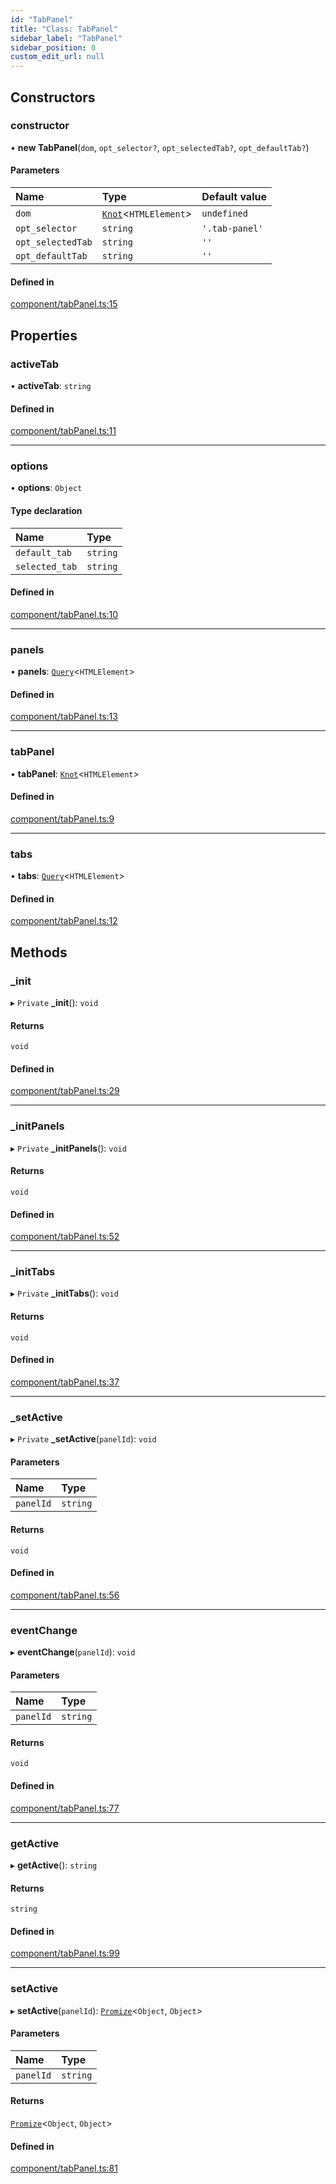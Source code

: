 ```yaml
---
id: "TabPanel"
title: "Class: TabPanel"
sidebar_label: "TabPanel"
sidebar_position: 0
custom_edit_url: null
---
```


## Constructors

### constructor

• **new TabPanel**(`dom`, `opt_selector?`, `opt_selectedTab?`, `opt_defaultTab?`)

#### Parameters

| Name | Type | Default value |
| :------ | :------ | :------ |
| `dom` | [`Knot`](Knot.md)<`HTMLElement`\> | `undefined` |
| `opt_selector` | `string` | `'.tab-panel'` |
| `opt_selectedTab` | `string` | `''` |
| `opt_defaultTab` | `string` | `''` |

#### Defined in

[component/tabPanel.ts:15](https://github.com/siposdani87/sui-js/blob/ad456a5/src/component/tabPanel.ts#L15)

## Properties

### activeTab

• **activeTab**: `string`

#### Defined in

[component/tabPanel.ts:11](https://github.com/siposdani87/sui-js/blob/ad456a5/src/component/tabPanel.ts#L11)

___

### options

• **options**: `Object`

#### Type declaration

| Name | Type |
| :------ | :------ |
| `default_tab` | `string` |
| `selected_tab` | `string` |

#### Defined in

[component/tabPanel.ts:10](https://github.com/siposdani87/sui-js/blob/ad456a5/src/component/tabPanel.ts#L10)

___

### panels

• **panels**: [`Query`](Query.md)<`HTMLElement`\>

#### Defined in

[component/tabPanel.ts:13](https://github.com/siposdani87/sui-js/blob/ad456a5/src/component/tabPanel.ts#L13)

___

### tabPanel

• **tabPanel**: [`Knot`](Knot.md)<`HTMLElement`\>

#### Defined in

[component/tabPanel.ts:9](https://github.com/siposdani87/sui-js/blob/ad456a5/src/component/tabPanel.ts#L9)

___

### tabs

• **tabs**: [`Query`](Query.md)<`HTMLElement`\>

#### Defined in

[component/tabPanel.ts:12](https://github.com/siposdani87/sui-js/blob/ad456a5/src/component/tabPanel.ts#L12)

## Methods

### \_init

▸ `Private` **_init**(): `void`

#### Returns

`void`

#### Defined in

[component/tabPanel.ts:29](https://github.com/siposdani87/sui-js/blob/ad456a5/src/component/tabPanel.ts#L29)

___

### \_initPanels

▸ `Private` **_initPanels**(): `void`

#### Returns

`void`

#### Defined in

[component/tabPanel.ts:52](https://github.com/siposdani87/sui-js/blob/ad456a5/src/component/tabPanel.ts#L52)

___

### \_initTabs

▸ `Private` **_initTabs**(): `void`

#### Returns

`void`

#### Defined in

[component/tabPanel.ts:37](https://github.com/siposdani87/sui-js/blob/ad456a5/src/component/tabPanel.ts#L37)

___

### \_setActive

▸ `Private` **_setActive**(`panelId`): `void`

#### Parameters

| Name | Type |
| :------ | :------ |
| `panelId` | `string` |

#### Returns

`void`

#### Defined in

[component/tabPanel.ts:56](https://github.com/siposdani87/sui-js/blob/ad456a5/src/component/tabPanel.ts#L56)

___

### eventChange

▸ **eventChange**(`panelId`): `void`

#### Parameters

| Name | Type |
| :------ | :------ |
| `panelId` | `string` |

#### Returns

`void`

#### Defined in

[component/tabPanel.ts:77](https://github.com/siposdani87/sui-js/blob/ad456a5/src/component/tabPanel.ts#L77)

___

### getActive

▸ **getActive**(): `string`

#### Returns

`string`

#### Defined in

[component/tabPanel.ts:99](https://github.com/siposdani87/sui-js/blob/ad456a5/src/component/tabPanel.ts#L99)

___

### setActive

▸ **setActive**(`panelId`): [`Promize`](Promize.md)<`Object`, `Object`\>

#### Parameters

| Name | Type |
| :------ | :------ |
| `panelId` | `string` |

#### Returns

[`Promize`](Promize.md)<`Object`, `Object`\>

#### Defined in

[component/tabPanel.ts:81](https://github.com/siposdani87/sui-js/blob/ad456a5/src/component/tabPanel.ts#L81)
